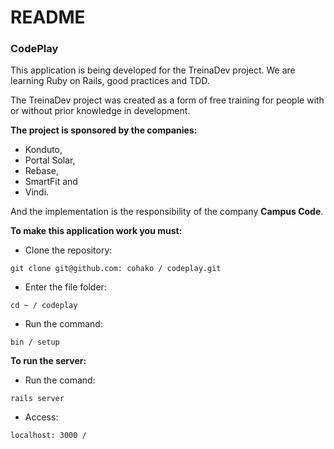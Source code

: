 # README
### **CodePlay**

This application is being developed for the TreinaDev project. We are learning Ruby on Rails, good practices and TDD.

The TreinaDev project was created as a form of free training for people with or without prior knowledge in development.

**The project is sponsored by the companies:** 

- Konduto, 
- Portal Solar, 
- Rebase, 
- SmartFit and 
- Vindi.

And the implementation is the responsibility of the company **Campus Code**.


**To make this application work you must:**

- Clone the repository:

`git clone git@github.com: cohako / codeplay.git`


- Enter the file folder:

`cd ~ / codeplay`

- Run the command:

 `bin / setup`

**To run the server:**

- Run the comand:

`rails server`

- Access:

`localhost: 3000 /`